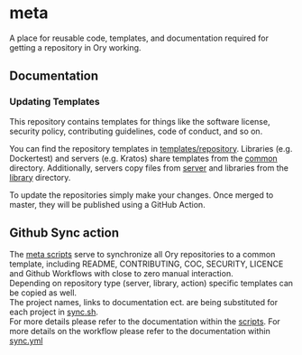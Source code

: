 # meta

A place for reusable code, templates, and documentation required for getting a
repository in Ory working.

## Documentation

### Updating Templates

This repository contains templates for things like the software license,
security policy, contributing guidelines, code of conduct, and so on.

You can find the repository templates in
[templates/repository](./templates/repository). Libraries (e.g. Dockertest) and
servers (e.g. Kratos) share templates from the
[common](./templates/repository/common) directory. Additionally, servers copy
files from [server](./templates/repository/server) and libraries from the
[library](./templates/repository/library) directory.

To update the repositories simply make your changes. Once merged to master, they
will be published using a GitHub Action.

## Github Sync action

The [meta scripts](https://github.com/ory/meta/tree/master/scripts) serve to
synchronize all Ory repositories to a common template, including README,
CONTRIBUTING, COC, SECURITY, LICENCE and Github Workflows with close to zero
manual interaction.  
Depending on repository type (server, library, action) specific templates can be
copied as well.  
The project names, links to documentation ect. are being substituted for each
project in [sync.sh](https://github.com/ory/meta/blob/master/scripts/sync.sh).  
For more details please refer to the documentation within the
[scripts](https://github.com/ory/meta/tree/master/scripts). For more details on
the workflow please refer to the documentation within
[sync.yml](https://github.com/ory/meta/blob/master/.github/workflows/sync.yml)
